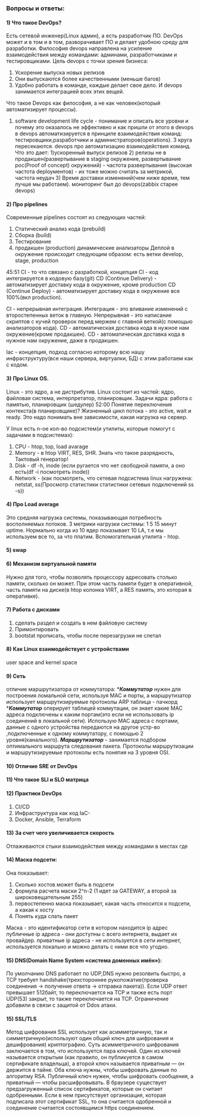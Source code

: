 ### Вопросы и ответы:
#### 1) Что такое DevOps?
Есть сетевой инженер(Linux админ), а есть разработчик ПО.
DevOps может и в том и в том, разворачивает ПО и делает удобною среду для разработки.
Философия devops направлена на усиление взаимодействия между командами: админами, разработчиками и тестировщиками.
Цель devops c точки зрения бизнеса:
1) Ускорение выпуска новых релизов 
2) Они выпускаются более качественными (меньше багов) 
3) Удобно работать в команде, каждые делает свое дело. И devops занимается интеграцией всех этих вещей. 

Что такое Devops как философия, а не как человек(который автоматизирует процессы).
 1) software development life cycle - понимание и описать все  уровни и почему это оказалось не эффективно и как пришли от этого в devops
 в devops автоматизируется в принципе взаимодействия команд: тестировщики,разработчики и администраторов(operations). 3 круга пересекаются. devops про автоматизацию взаимодействия команд. Что это дает: 1)ускоренный выпуск релизов 2) релизы не в продакшен(развертывание в staging окружение, развертывание poc(Proof of concept) окружений) - частота развертывания (высокая частота deployментов) - их тоже можно считать за метрикой, частота неудач 3) Время доставки изменений(чем ниже время, тем лучше мы работаем).
 мониторинг был до devops(zabbix старее devops)
 
#### 2) Про pipelines
Современные pipelines состоят из следующих частей:
1) Статический анализ кода (prebuild)
2) Сборка (build)
3) Тестирование
4) продакшен (production)
динамические анализаторы
Деплой в окружение происходит следующим образом:
есть ветки develop, stage, production

45:51
CI - то что связано с разработкой, концепция CI - код интегрируется в кодовую базу(git)
CD (Continue Delivery) - автоматизирует доставку кода в окружение, кроме production
CD (Continue Deploy) -  автоматизирует доставку кода в окружение все 100%(вкл production).

CI - непрерывная интеграция. Интеграция - это вливание изменений с второстепенных веток в главную. Непрерывная - это написание скриптов с кучей проверок перед мержем с главной веткой(с помощью анализаторов кода).
CD - автоматическая доставка кода в нужное нам окружение(кроме продакшен).
CD - автоматическая доставка кода в нужное нам окружение, даже в продакшен.

Iac - концепция, подход согласно которому всю нашу инфраструктуру(все наши сервера, виртуалки, БД) с этим работаем как с кодом.
#### 3) Про Linux OS.
Linux - это ядро, а не дистрибутив.
Linux состоит из частей: ядро, файловая система, интерпретатор, планировщик.
Задачи ядра: работа с памятью, планировщик (шедулер)
52:00
Понятие переключения контекста(в планировщике)?
Жизненный цикл потока - это active, wait и ready. Это надо понимать вне зависимости, какая нагрузка на сервер.

У linux есть n-ое кол-во подсистем(и утилиты, которые помогут с задачами в подсистемах):
1) CPU - htop, top, load avarage
2) Memory - в htop VIRT, RES, SHR. Знать что такое разрядность, Тактовый генератор!
3) Disk - df -h, inode (если ругается что нет свободной памяти, а оно есть(df -i посмотреть inode))
4) Network - (как посмотреть, что сетевая подсистема linux нагружена: netstat, ss(Просмотр статистики статистики сетевых подключений ss -s))

#### 4) Про Load average
Это средняя нагрузка системы, показывающая потребность восполняемых потоков. 3 метрики нагрузки системы: 1 5 15 минут
uptime. Нормально когда из 10 ядер показывает 10 LA, т.е мы используем все то, за что платим. Вспомогательная утилита - htop.

#### 5) swap
#### 6) Механизм виртуальной памяти
Нужно для того, чтобы позволять процессору адресовать столько памяти, сколько он может. При этом часть памяти будет в оперативной, часть памяти на диске(в htop колонка VIRT, а RES память, это которая в оперативке).
#### 7) Работа с дисками
1) сделать раздел и создать в нем файловую систему
2) Примонтировать
3) bootstat прописать, чтобы после перезагрузки не слетал
#### 8) Как Linux взаимодействует с устройствами
user space and kernel space
#### 9) Сеть
отличие маршрутизатора от коммутатора:
****Коммутатор*** нужен для построения ломальной сети, используя MAC и порты, а маршрутизатор использует маршрутизируемые протоколы
ARP таблица -
пачкорд
****Коммутатор*** оперирует таблицей коммутации, он знает какие MAC адреса подключены к каким портам(это если не использовать ip соединений в локальной сети). Использую MAC адреса с портами, данные с одного устройства передаются на другое устр-во ,подключенные к одному коммутатору, с помощью 2 уровня(канального).
***Маршрутизатор*** - занимается подбором оптимального маршрута следования пакета. Протоколы маршрутизации и маршрутизируемые протоколы есть понятия на 3 уровня OSI.
#### 10) Отличие SRE от DevOps
#### 11) Что такое SLI и SLO матрица
#### 12) Практики DevOps
1) CI/CD
2) Инфраструктура как код IaC- 
3) Docker, Ansible, Terraform
#### 13) За счет чего увеличивается скорость
Отлаживаются стыки взаимодействия между командами в местах где

#### 14) Маска подсети:
Она показывает:
1) Сколько хостов может быть в подсети
2) формула расчета маски 2^n-2 (1 идет за GATEWAY, а второй за широковещательным 255)
3) первостепенно маска показывает, какая часть относится к подсети, а какая к хосту
4) Понять куда слать пакет

Маска - это идентификатор сети в котором находится ip адрес
публичные ip адреса - они доступны с всего интернета, выдает их провайдер.
приватные ip адреса - не используется в сети интернет, используется локально и можно делать с ними все что угодно.

#### 15) DNS(**Domain Name System** «система доменных имён»):

По умолчанию DNS работает по UDP,DNS нужно резолвить быстро, а TCP требует handshake(трехстороннее рукопожатие(проверка соединения -> получение ответа -> отправка пакета)).
Если UDP ответ превышает 512байт, то переключается на  TCP и также есть порт UDP(53) закрыт, то также переключается на TCP.
Ограничение добавили в связи с защитой от Ddos атаки.

#### 15) SSL/TLS

Метод шифрования SSL использует как асимметричную, так и симметричную(используют один общий ключ для шифрования и дешифрования) криптографию. Суть асимметричного шифрования заключается в том, что используется пара ключей. Один из ключей называется открытым (как правило, он публикуется в самом сертификате владельца), а второй ключ называется приватным — он держится в тайне. Оба ключа нужны, чтобы шифровать данные по алгоритму RSA. Публичный ключ нужен, чтобы шифровать сообщения, а приватный — чтобы расшифровывать.
В браузере существует предзагруженный список сертификатов, которые он считает одобренными. Если в нем присутствует организация, которая подписала этот сертификат SSL, то она считается одобренной и соединение считается состоявщимся https соединением.